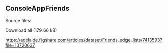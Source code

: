 <h2>ConsoleAppFriends</h2>

Source files:

Download all  (179.66 kB)

https://adelaide.figshare.com/articles/dataset/Friends_edge_lists/7413593?file=13720637
